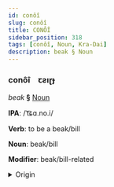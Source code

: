 ```yaml
---
id: conôî
slug: conôî
title: CONÔÎ
sidebar_position: 318
tags: [conôî, Noun, Kra-Dai]
description: beak § Noun
---
```


### conôî&emsp;<span kind="abugida">ꞇƨıɽɟ</span>

*beak* **§** [Noun](../../tags/Noun)

**IPA**: /ˈt͡ɕɑ.no.i/

**Verb**: to be a beak/bill

**Noun**: beak/bill

**Modifier**: beak/bill-related

<details>
    <summary>Origin</summary>
    Thai จะงอย jà-ngɔɔi /t͡ɕa˨˩.ŋɔːj˧/<br/>
    <em>Kra-Dai Language Family</em>
</details>